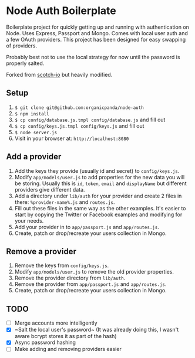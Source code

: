 # Node Auth Boilerplate

Boilerplate project for quickly getting up and running with authentication on Node. Uses Express, Passport and Mongo. Comes with local user auth and a few OAuth providers. This project has been designed for easy swapping of providers.

Probably best not to use the local strategy for now until the password is properly salted.

Forked from [scotch-io](https://github.com/scotch-io/easy-node-authentication/) but heavily modified.

## Setup

1. `$ git clone git@github.com:organicpanda/node-auth`
2. `$ npm install`
3. `$ cp config/database.js.tmpl config/database.js` and fill out
4. `$ cp config/keys.js.tmpl config/keys.js` and fill out
6. `$ node server.js`
7. Visit in your browser at: `http://localhost:8080`

## Add a provider

1. Add the keys they provide (usually id and secret) to `config/keys.js`.
2. Modify `app/models/user.js` to add properties for the new data you will be storing. Usually this is `id`, `token`, `email` and `displayName` but different providers give different data.
3. Add a directory under `lib/auth` for your provider and create 2 files in there: `%provider-name%.js` and `routes.js`. 
4. Fill out these files in the same way as the other examples. It's easier to start by copying the Twitter or Facebook examples and modifying for your needs.
5. Add your provider in to `app/passport.js` and `app/routes.js`.
6. Create, patch or drop/recreate your users collection in Mongo.

## Remove a provider

1. Remove the keys from `config/keys.js`.
2. Modify `app/models/user.js` to remove the old provider properties.
3. Remove the provider directory from `lib/auth`.
5. Remove the provider from `app/passport.js` and `app/routes.js`.
6. Create, patch or drop/recreate your users collection in Mongo.

## TODO

- [ ] Merge accounts more intelligently
- [X] ~Salt the local user's password~ (It was already doing this, I wasn't aware bcrypt stores it as part of the hash)
- [X] Async password hashing
- [ ] Make adding and removing providers easier
